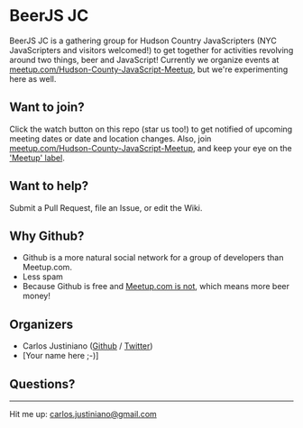 # BeerJS JC

BeerJS JC is a gathering group for Hudson Country JavaScripters (NYC JavaScripters and visitors welcomed!) to get together for activities revolving around two things, beer and JavaScript!  Currently we organize events at [meetup.com/Hudson-County-JavaScript-Meetup](http://www.meetup.com/Hudson-County-JavaScript-Meetup), but we're experimenting here as well.

## Want to join?

Click the watch button on this repo (star us too!) to get notified of upcoming meeting dates or date and location changes.  Also, join [meetup.com/Hudson-County-JavaScript-Meetup](http://www.meetup.com/Hudson-County-JavaScript-Meetup), and keep your eye on the ['Meetup' label](https://github.com/beerjs/jc/issues?labels=meetup&page=1&state=open).


## Want to help?

Submit a Pull Request, file an Issue, or edit the Wiki.

## Why Github?

* Github is a more natural social network for a group of developers than Meetup.com.  
* Less spam
* Because Github is free and [Meetup.com is not](http://www.meetup.com/help/Does-it-cost-money-to-start-a-Meetup-Group), which means more beer money!

## Organizers

* Carlos Justiniano ([Github](https://github.com/cjus) / [Twitter](https://twitter.com/cjus))
* [Your name here ;-)]


## Questions?
----------
Hit me up: carlos.justiniano@gmail.com




